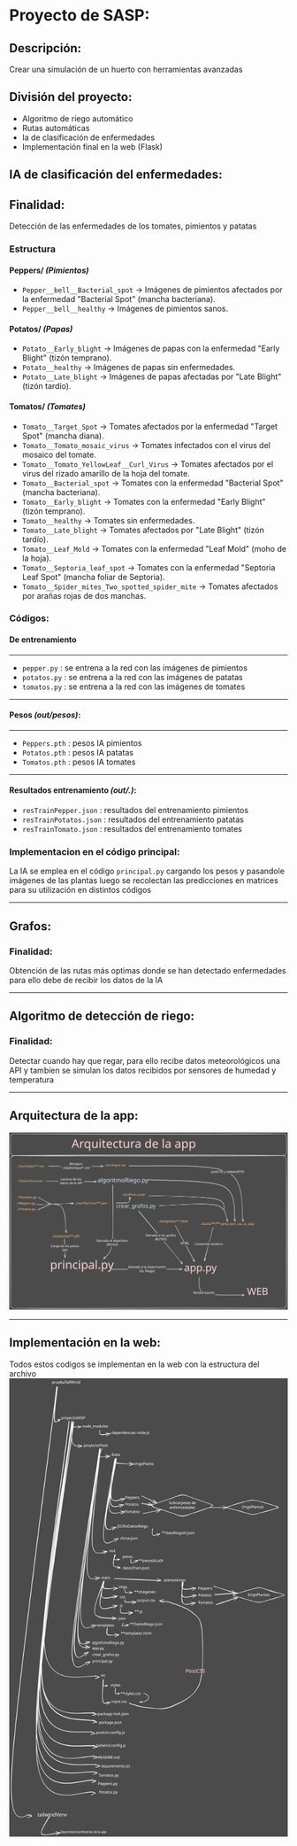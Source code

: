 # Proyecto de SASP:

## Descripción:
Crear una simulación de un huerto con herramientas avanzadas 

## División del proyecto:

- Algoritmo de riego automático
- Rutas automáticas 
- Ia de clasificación de enfermedades
- Implementación final en la web (Flask)

## IA de clasificación del enfermedades:

## Finalidad:
Detección de las enfermedades de los tomates, pimientos y patatas

### **Estructura**  

#### **Peppers/** _(Pimientos)_  
- `Pepper__bell__Bacterial_spot` → Imágenes de pimientos afectados por la enfermedad "Bacterial Spot" (mancha bacteriana).  
- `Pepper__bell__healthy` → Imágenes de pimientos sanos.  

#### **Potatos/** _(Papas)_  
- `Potato__Early_blight` → Imágenes de papas con la enfermedad "Early Blight" (tizón temprano).  
- `Potato__healthy` → Imágenes de papas sin enfermedades.  
- `Potato__Late_blight` → Imágenes de papas afectadas por "Late Blight" (tizón tardío).  

#### **Tomatos/** _(Tomates)_  
- `Tomato__Target_Spot` → Tomates afectados por la enfermedad "Target Spot" (mancha diana).  
- `Tomato__Tomato_mosaic_virus` → Tomates infectados con el virus del mosaico del tomate.  
- `Tomato__Tomato_YellowLeaf__Curl_Virus` → Tomates afectados por el virus del rizado amarillo de la hoja del tomate.  
- `Tomato__Bacterial_spot` → Tomates con la enfermedad "Bacterial Spot" (mancha bacteriana).  
- `Tomato__Early_blight` → Tomates con la enfermedad "Early Blight" (tizón temprano).  
- `Tomato__healthy` → Tomates sin enfermedades.  
- `Tomato__Late_blight` → Tomates afectados por "Late Blight" (tizón tardío).  
- `Tomato__Leaf_Mold` → Tomates con la enfermedad "Leaf Mold" (moho de la hoja).  
- `Tomato__Septoria_leaf_spot` → Tomates con la enfermedad "Septoria Leaf Spot" (mancha foliar de Septoria).  
- `Tomato__Spider_mites_Two_spotted_spider_mite` → Tomates afectados por arañas rojas de dos manchas.  

### Códigos:

#### De entrenamiento

---

- ``pepper.py`` : se entrena a la red con las imágenes de pimientos
- ``potatos.py`` : se entrena a la red con las imágenes de patatas
- ``tomatos.py`` : se entrena a la red con las imágenes de tomates

---

#### Pesos _(out/pesos)_:

---

- ``Peppers.pth`` : pesos IA pimientos
- ``Potatos.pth`` : pesos IA patatas
- ``Tomatos.pth`` : pesos IA tomates

---

#### Resultados entrenamiento _(out/.)_:
- ``resTrainPepper.json`` : resultados del entrenamiento pimientos
- ``resTrainPotatos.json`` : resultados del entrenamiento patatas
- ``resTrainTomato.json`` : resultados del entrenamiento tomates

### Implementacion en el código principal:

La IA se emplea en el código ``principal.py`` cargando los pesos y pasandole imágenes de las plantas luego 
se recolectan las predicciones en matrices para su utilización en distintos códigos

---

## Grafos:

### Finalidad:
Obtención de las rutas más optimas donde se han detectado enfermedades para ello debe de recibir los datos de la IA

---

## Algoritmo de detección de riego:

### Finalidad:
Detectar cuando hay que regar, 
para ello recibe datos meteorológicos una API y tambíen se simulan los datos recibidos por sensores de humedad y temperatura

---
## Arquitectura de la app:

<img src="Arquitectura.svg">

---

## Implementación en la web:

Todos estos codigos se implementan en la web con la estructura del archivo 
<img src="ProyectoSASPEstructura.svg">

